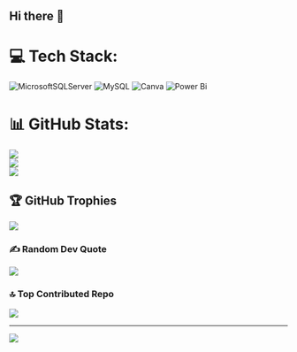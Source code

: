 ## Hi there 👋


# 💻 Tech Stack:
![MicrosoftSQLServer](https://img.shields.io/badge/Microsoft%20SQL%20Server-CC2927?style=for-the-badge&logo=microsoft%20sql%20server&logoColor=white) ![MySQL](https://img.shields.io/badge/mysql-4479A1.svg?style=for-the-badge&logo=mysql&logoColor=white) ![Canva](https://img.shields.io/badge/Canva-%2300C4CC.svg?style=for-the-badge&logo=Canva&logoColor=white) ![Power Bi](https://img.shields.io/badge/power_bi-F2C811?style=for-the-badge&logo=powerbi&logoColor=black)
# 📊 GitHub Stats:
![](https://github-readme-stats.vercel.app/api?username=krushna-nayak30101&theme=dark&hide_border=false&include_all_commits=true&count_private=true)<br/>
![](https://nirzak-streak-stats.vercel.app/?user=krushna-nayak30101&theme=dark&hide_border=false)<br/>
![](https://github-readme-stats.vercel.app/api/top-langs/?username=krushna-nayak30101&theme=dark&hide_border=false&include_all_commits=true&count_private=true&layout=compact)

## 🏆 GitHub Trophies
![](https://github-profile-trophy.vercel.app/?username=krushna-nayak30101&theme=radical&no-frame=false&no-bg=true&margin-w=4)

### ✍️ Random Dev Quote
![](https://quotes-github-readme.vercel.app/api?type=horizontal&theme=tokyonight)

### 🔝 Top Contributed Repo
![](https://github-contributor-stats.vercel.app/api?username=krushna-nayak30101&limit=5&theme=neon&combine_all_yearly_contributions=true)

---
[![](https://visitcount.itsvg.in/api?id=krushna-nayak30101&icon=0&color=0)](https://visitcount.itsvg.in)

<!-- Proudly created with GPRM ( https://gprm.itsvg.in ) -->
